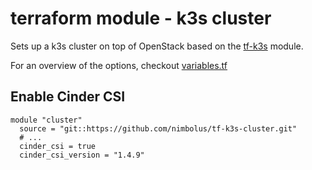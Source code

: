 # terraform module - k3s cluster

Sets up a k3s cluster on top of OpenStack based on the [tf-k3s](https://github.com/nimbolus/tf-k3s) module.

For an overview of the options, checkout [variables.tf](./variables.tf)

## Enable Cinder CSI

```hcl
module "cluster"
  source = "git::https://github.com/nimbolus/tf-k3s-cluster.git"
  # ...
  cinder_csi = true
  cinder_csi_version = "1.4.9"
```
